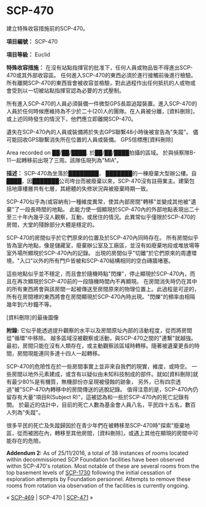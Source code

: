 # SCP-470
                        




建立特殊收容措施前的SCP-470。



**項目編號：**  SCP-470

**項目等級：**  Euclid

**特殊收容措施：**  在沒有站點指揮官的批准下，任何人員或物品皆不得進出SCP-470或其外部收容區。 任何進入SCP-470的東西必須於進行接觸前後進行檢驗。所有離開SCP-470的東西皆會被收容並檢驗，對此過程作出任何抵抗的人或物或會受到以一切被站點指揮官認為必要的方式壓制。

所有進入SCP-470的人員必須裝備一件微型GPS長距追蹤裝置。進入SCP-470的人員於任何時候應維持為不少於二十(20)人的團隊。在人員被分離，[資料刪除]，或上述同時發生的情況下，他們應立即離開SCP-470。

遺失在SCP-470內的人員或裝備將於失去GPS聯繫48小時後被宣告為"失蹤"。 儘可能回收GPS聯繫消失所在位置的人員或裝備。 GPS信標應[資料刪除]



Area recorded on ██/██/████. 於██/██/████拍攝的區域。 於與偵察隊B-11一起轉移前出現了三周。該隊伍現列為"MIA"。



**描述：**  SCP-470為坐落於████████， ███████的一棟廢棄大型辦公樓。自████，因███████公司垮台而被廢棄以來，SCP-470沒有註冊業主。建築包括地庫樓層共有七層，其總體的失修狀況與被廢棄時期一致。

SCP-470似乎為(或容納有)一種維度異常，使其內部房間"轉移"並變成其他被"遺棄"了一段長時間的地點。 此能力使一個顯現於SCP-470內的外部地點表現出二十至三十年內幾乎沒人觀察，互動，或居住的情況。此異常似乎僅限於SCP-470的房間，大堂的殘餘部分大體是穩定的。

SCP-470的房間似乎於它們原來的位置及於SCP-470內同時存在。 所有房間似乎皆為室內地點，像是儲藏室，廢棄辦公室及工廠區，並沒有如廢棄地段或堆放場等室外場所顯現於SCP-470內的記錄。 出現的房間似乎"切離"於它們原來的周遭環境，"入口"以外的所有門戶皆被和SCP-470結構相同的空白磚牆堵塞。

這些地點似乎並不穩定，而且會於隨機時點"閃爍"，停止顯現於SCP-470內，而且在再次顯現於SCP-470前的一段隨機時間內不再顯現。 在房間消失時仍在其中的所有東西將會與該房間一起被傳送至房間原來的物理位置上。此過程是可逆的，所有在房間裡的東西將會在房間顯現於SCP-470內時出現。"閃爍"的頻率由相隔幾年到六秒鐘不等。



[資料刪除]的最後圖像



**附錄:**  它似乎能透過提升觀察的水平以及房間原址內部的活動程度，從而將房間從"循環"中移除。 越多區域沒被觀察或活動，與SCP-470之間的"連繫"就越強。最初，房間只能在沒有人類存在，或主動觀察該區域時轉移。隨著被遺棄更長的時間，房間現能連同多達十四人一起轉移。

SCP-470的危險性在於一些房間事實上並非來自我們的現實，維度，或時空。 一些房間以地外元素建成，或含有以疑似由未知科技制成的部件。就如[資料刪除]就有最少80%是有機質，無機部份亦呈現被侵蝕的跡象， 另外，已有四宗透過"被"SCP-470內轉移中的房間傳送的逃脫記錄。 值得注意的是，SCP-470內仍留存有大量"項目R(Subject R)"，這被認為和一些於SCP-470內的死亡記錄有關。 於最近的估計中，目前的死亡人數為基金會人員八名，平民四十五名，數百人列為"失蹤"。

很多平民的死亡及失蹤歸因於在青少年們在被轉移至SCP-470時"探索"廢棄地區，從而被困在內，轉移至其他房間，[資料刪除]，或遇上其他在顯現的房間中可能存在的危險。

**Addendum 2:**  As of 25/11/2016, a total of 38 instances of rooms located within decommissioned SCP Foundation facilities have been observed within SCP-470's rotation. Most notable of these are several rooms from the top basement levels of [SCP-1730](/scp-1730) following the initial cessation of exploration attempts by Foundation personnel. Attempts to remove these rooms from rotation via observation of the facilities is currently ongoing.



« [SCP-469](/scp-469) | SCP-470 | [SCP-471](/scp-471) »





                    
